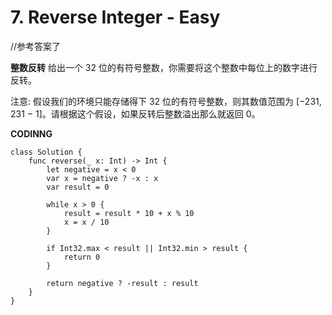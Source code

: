 # 7. Reverse Integer - Easy

//参考答案了

**整数反转**
给出一个 32 位的有符号整数，你需要将这个整数中每位上的数字进行反转。

注意:
假设我们的环境只能存储得下 32 位的有符号整数，则其数值范围为 [−231,  231 − 1]。请根据这个假设，如果反转后整数溢出那么就返回 0。

**CODINNG**

```
class Solution {
    func reverse(_ x: Int) -> Int {
        let negative = x < 0
        var x = negative ? -x : x
        var result = 0

        while x > 0 {
            result = result * 10 + x % 10
            x = x / 10
        }

        if Int32.max < result || Int32.min > result {
            return 0
        }

        return negative ? -result : result
    }
}
```
